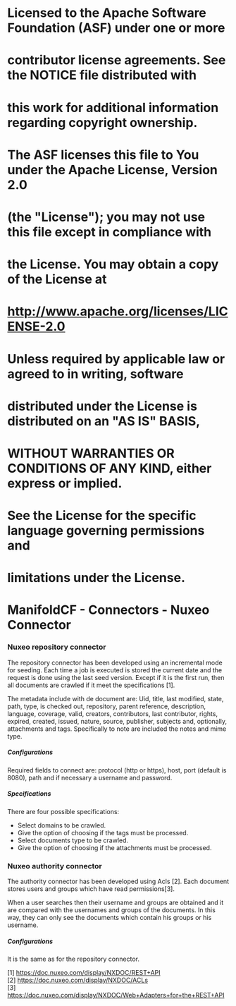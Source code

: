 # Licensed to the Apache Software Foundation (ASF) under one or more
# contributor license agreements.  See the NOTICE file distributed with
# this work for additional information regarding copyright ownership.
# The ASF licenses this file to You under the Apache License, Version 2.0
# (the "License"); you may not use this file except in compliance with
# the License.  You may obtain a copy of the License at
#
#     http://www.apache.org/licenses/LICENSE-2.0
#
# Unless required by applicable law or agreed to in writing, software
# distributed under the License is distributed on an "AS IS" BASIS,
# WITHOUT WARRANTIES OR CONDITIONS OF ANY KIND, either express or implied.
# See the License for the specific language governing permissions and
# limitations under the License.

# ManifoldCF - Connectors - Nuxeo Connector

### Nuxeo repository connector

The repository connector has been developed using an incremental mode for seeding. Each time a job is executed is stored the current date and the request is done using the last seed version. Except if it is the first run, then all documents are crawled if it meet the specifications [1].

The metadata include with de document are: Uid, title, last modified, state, path, type, is checked out, repository, parent reference, description, language, coverage, valid, creators, contributors, last contributor, rights, expired, created, issued, nature, source, publisher, subjects and, optionally, attachments and tags. Specifically to note are included the notes and mime type.

##### **Configurations**
Required fields to connect are: protocol (http or https), host, port (default is 8080), path and if necessary a username and password.

##### **Specifications**
There are four possible specifications:
- Select domains to be crawled.
- Give the option of choosing if the tags must be processed.
- Select documents type to be crawled.
- Give the option of choosing if the attachments must be processed.

### Nuxeo authority connector

The authority connector has been developed using Acls [2]. Each document stores users and groups which have read permissions[3]. 

When a user searches then their username and groups are obtained and it are compared with the usernames and groups of the documents. In this way, they can only see the documents which contain his groups or his username.

##### **Configurations**
It is the same as for the repository connector.

[1] https://doc.nuxeo.com/display/NXDOC/REST+API  
[2] https://doc.nuxeo.com/display/NXDOC/ACLs  
[3] https://doc.nuxeo.com/display/NXDOC/Web+Adapters+for+the+REST+API